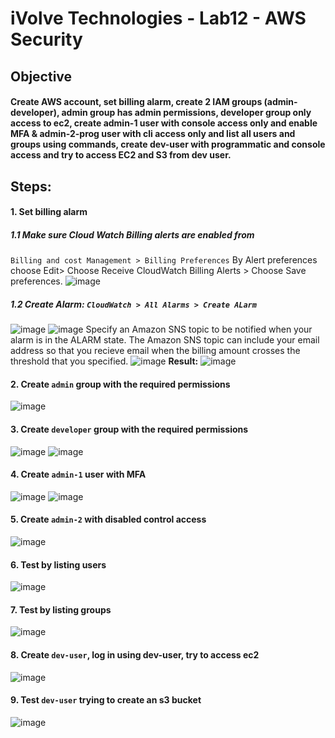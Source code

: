 # iVolve Technologies - Lab12 - AWS Security

## **Objective**

####  Create AWS account, set billing alarm, create 2 IAM groups (admin-developer), admin group has admin permissions, developer group only access to ec2,  create admin-1 user with console access only and enable MFA & admin-2-prog user with cli access only and list all users and groups using commands, create dev-user with programmatic and console access and try to access EC2 and S3 from dev user.

## **Steps:**

#### 1. Set billing alarm
##### 1.1 Make sure Cloud Watch Billing alerts are enabled from  
`Billing and cost Management > Billing Preferences` By Alert preferences choose Edit>
Choose Receive CloudWatch Billing Alerts > Choose Save preferences.
![image](https://github.com/user-attachments/assets/9d11eda8-c989-4571-912a-555b24ae7113)

##### 1.2 Create Alarm: `CloudWatch > All Alarms > Create ALarm`
![image](https://github.com/user-attachments/assets/5e919770-88d9-443d-8e99-3cdf25f66af4)
![image](https://github.com/user-attachments/assets/7cf4eaa0-b44d-4b7f-b22d-ce11de0730d2)
Specify an Amazon SNS topic to be notified when your alarm is in the ALARM state. The Amazon SNS topic can include your email address so that you recieve email when the billing amount crosses the threshold that you specified.
![image](https://github.com/user-attachments/assets/18852878-18e8-44af-80c6-af65d726510b)
**Result:**
![image](https://github.com/user-attachments/assets/14d201c0-57ed-43b4-9577-b4e3fa7c1e20)

#### 2. Create `admin` group with the required permissions
![image](https://github.com/user-attachments/assets/01b881fe-2838-4ef9-ae0a-06fbc6ea3d03)

#### 3. Create `developer` group with the required permissions 
![image](https://github.com/user-attachments/assets/2f291c41-f64a-4eed-9a1b-3ddd54ef4195)
![image](https://github.com/user-attachments/assets/2b2a3c8d-8c17-49a0-b75e-4327e212b253)

#### 4. Create `admin-1` user with MFA
![image](https://github.com/user-attachments/assets/805447ef-86af-46dc-b443-7194d4bd295b)
![image](https://github.com/user-attachments/assets/2333c02d-b952-4e60-bd7d-9bf339d97137)

#### 5. Create `admin-2` with disabled control access
![image](https://github.com/user-attachments/assets/cf5f0277-1d48-4a15-a0e1-4f10f8c46c32)

#### 6. Test by listing users 
![image](https://github.com/user-attachments/assets/1a65cb2c-2a46-4326-851a-edc1fcccddfb)

#### 7. Test by listing groups
![image](https://github.com/user-attachments/assets/f2d7277e-5e20-485a-a0de-7e98b253ca43)

#### 8. Create `dev-user`, log in using dev-user, try to access ec2
![image](https://github.com/user-attachments/assets/238f13d4-597d-4aef-9d2c-547e110c50ca)

#### 9. Test `dev-user` trying to create an s3 bucket 
![image](https://github.com/user-attachments/assets/3eed9c1e-72d3-46ca-a792-fec4bb16746f)




